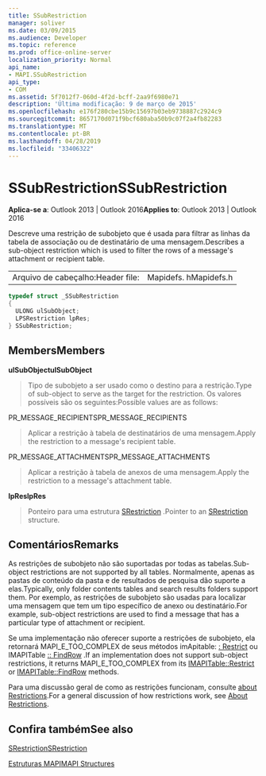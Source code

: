 ```yaml
---
title: SSubRestriction
manager: soliver
ms.date: 03/09/2015
ms.audience: Developer
ms.topic: reference
ms.prod: office-online-server
localization_priority: Normal
api_name:
- MAPI.SSubRestriction
api_type:
- COM
ms.assetid: 5f7012f7-060d-4f2d-bcff-2aa9f6980e71
description: 'Última modificação: 9 de março de 2015'
ms.openlocfilehash: e176f280cbe15b9c15697b03eb9738887c2924c9
ms.sourcegitcommit: 8657170d071f9bcf680aba50b9c07f2a4fb82283
ms.translationtype: MT
ms.contentlocale: pt-BR
ms.lasthandoff: 04/28/2019
ms.locfileid: "33406322"
---
```

# <a name="ssubrestriction"></a><span data-ttu-id="e3fdd-103">SSubRestriction</span><span class="sxs-lookup"><span data-stu-id="e3fdd-103">SSubRestriction</span></span>

  
  
<span data-ttu-id="e3fdd-104">**Aplica-se a**: Outlook 2013 | Outlook 2016</span><span class="sxs-lookup"><span data-stu-id="e3fdd-104">**Applies to**: Outlook 2013 | Outlook 2016</span></span> 
  
<span data-ttu-id="e3fdd-105">Descreve uma restrição de subobjeto que é usada para filtrar as linhas da tabela de associação ou de destinatário de uma mensagem.</span><span class="sxs-lookup"><span data-stu-id="e3fdd-105">Describes a sub-object restriction which is used to filter the rows of a message's attachment or recipient table.</span></span>
  
|||
|:-----|:-----|
|<span data-ttu-id="e3fdd-106">Arquivo de cabeçalho:</span><span class="sxs-lookup"><span data-stu-id="e3fdd-106">Header file:</span></span>  <br/> |<span data-ttu-id="e3fdd-107">Mapidefs. h</span><span class="sxs-lookup"><span data-stu-id="e3fdd-107">Mapidefs.h</span></span>  <br/> |
   
```cpp
typedef struct _SSubRestriction
{
  ULONG ulSubObject;
  LPSRestriction lpRes;
} SSubRestriction;

```

## <a name="members"></a><span data-ttu-id="e3fdd-108">Members</span><span class="sxs-lookup"><span data-stu-id="e3fdd-108">Members</span></span>

 <span data-ttu-id="e3fdd-109">**ulSubObject**</span><span class="sxs-lookup"><span data-stu-id="e3fdd-109">**ulSubObject**</span></span>
  
> <span data-ttu-id="e3fdd-110">Tipo de subobjeto a ser usado como o destino para a restrição.</span><span class="sxs-lookup"><span data-stu-id="e3fdd-110">Type of sub-object to serve as the target for the restriction.</span></span> <span data-ttu-id="e3fdd-111">Os valores possíveis são os seguintes:</span><span class="sxs-lookup"><span data-stu-id="e3fdd-111">Possible values are as follows:</span></span> 
    
<span data-ttu-id="e3fdd-112">PR_MESSAGE_RECIPIENTS</span><span class="sxs-lookup"><span data-stu-id="e3fdd-112">PR_MESSAGE_RECIPIENTS</span></span> 
  
> <span data-ttu-id="e3fdd-113">Aplicar a restrição à tabela de destinatários de uma mensagem.</span><span class="sxs-lookup"><span data-stu-id="e3fdd-113">Apply the restriction to a message's recipient table.</span></span> 
    
<span data-ttu-id="e3fdd-114">PR_MESSAGE_ATTACHMENTS</span><span class="sxs-lookup"><span data-stu-id="e3fdd-114">PR_MESSAGE_ATTACHMENTS</span></span> 
  
>  <span data-ttu-id="e3fdd-115">Aplicar a restrição à tabela de anexos de uma mensagem.</span><span class="sxs-lookup"><span data-stu-id="e3fdd-115">Apply the restriction to a message's attachment table.</span></span> 
    
 <span data-ttu-id="e3fdd-116">**lpRes**</span><span class="sxs-lookup"><span data-stu-id="e3fdd-116">**lpRes**</span></span>
  
> <span data-ttu-id="e3fdd-117">Ponteiro para uma estrutura [SRestriction](srestriction.md) .</span><span class="sxs-lookup"><span data-stu-id="e3fdd-117">Pointer to an [SRestriction](srestriction.md) structure.</span></span> 
    
## <a name="remarks"></a><span data-ttu-id="e3fdd-118">Comentários</span><span class="sxs-lookup"><span data-stu-id="e3fdd-118">Remarks</span></span>

<span data-ttu-id="e3fdd-119">As restrições de subobjeto não são suportadas por todas as tabelas.</span><span class="sxs-lookup"><span data-stu-id="e3fdd-119">Sub-object restrictions are not supported by all tables.</span></span> <span data-ttu-id="e3fdd-120">Normalmente, apenas as pastas de conteúdo da pasta e de resultados de pesquisa dão suporte a elas.</span><span class="sxs-lookup"><span data-stu-id="e3fdd-120">Typically, only folder contents tables and search results folders support them.</span></span> <span data-ttu-id="e3fdd-121">Por exemplo, as restrições de subobjeto são usadas para localizar uma mensagem que tem um tipo específico de anexo ou destinatário.</span><span class="sxs-lookup"><span data-stu-id="e3fdd-121">For example, sub-object restrictions are used to find a message that has a particular type of attachment or recipient.</span></span> 
  
<span data-ttu-id="e3fdd-122">Se uma implementação não oferecer suporte a restrições de subobjeto, ela retornará MAPI_E_TOO_COMPLEX de seus métodos imApitable: [: Restrict](imapitable-restrict.md) ou IMAPITable [:: FindRow](imapitable-findrow.md) .</span><span class="sxs-lookup"><span data-stu-id="e3fdd-122">If an implementation does not support sub-object restrictions, it returns MAPI_E_TOO_COMPLEX from its [IMAPITable::Restrict](imapitable-restrict.md) or [IMAPITable::FindRow](imapitable-findrow.md) methods.</span></span> 
  
<span data-ttu-id="e3fdd-123">Para uma discussão geral de como as restrições funcionam, consulte [about Restrictions](about-restrictions.md).</span><span class="sxs-lookup"><span data-stu-id="e3fdd-123">For a general discussion of how restrictions work, see [About Restrictions](about-restrictions.md).</span></span> 
  
## <a name="see-also"></a><span data-ttu-id="e3fdd-124">Confira também</span><span class="sxs-lookup"><span data-stu-id="e3fdd-124">See also</span></span>



[<span data-ttu-id="e3fdd-125">SRestriction</span><span class="sxs-lookup"><span data-stu-id="e3fdd-125">SRestriction</span></span>](srestriction.md)


[<span data-ttu-id="e3fdd-126">Estruturas MAPI</span><span class="sxs-lookup"><span data-stu-id="e3fdd-126">MAPI Structures</span></span>](mapi-structures.md)

